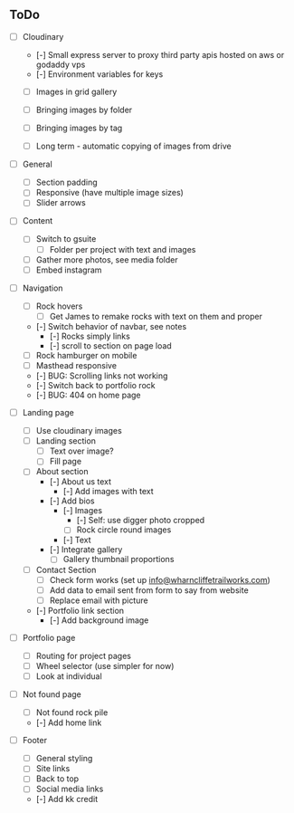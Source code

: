 ## ToDo

- [ ] Cloudinary
  - [-] Small express server to proxy third party apis hosted on aws or godaddy vps
  - [-] Environment variables for keys
  - [ ] Images in grid gallery
  - [ ] Bringing images by folder
  - [ ] Bringing images by tag
  - [ ] Long term - automatic copying of images from drive


- [ ] General
  - [ ] Section padding
  - [ ] Responsive (have multiple image sizes)
  - [ ] Slider arrows

- [ ] Content
  - [ ] Switch to gsuite
    - [ ] Folder per project with text and images
  - [ ] Gather more photos, see media folder
  - [ ] Embed instagram

- [ ] Navigation
  - [ ] Rock hovers
    - [ ] Get James to remake rocks with text on them and proper
  - [-] Switch behavior of navbar, see notes
    - [-] Rocks simply links
    - [-] scroll to section on page load
  - [ ] Rock hamburger on mobile
  - [ ] Masthead responsive
  - [-] BUG: Scrolling links not working
  - [-] Switch back to portfolio rock
  - [-] BUG: 404 on home page

- [ ] Landing page
  - [ ] Use cloudinary images
  - [ ] Landing section
    - [ ] Text over image?
    - [ ] Fill page

  - [ ] About section
    - [-] About us text
      - [-] Add images with text
    - [-] Add bios
      - [-] Images
        - [-] Self: use digger photo cropped
        - [ ] Rock circle round images
      - [-] Text
    - [-] Integrate gallery
      - [ ] Gallery thumbnail proportions

  - [ ] Contact Section
    - [ ] Check form works (set up info@wharncliffetrailworks.com)
    - [ ] Add data to email sent from form to say from website
    - [ ] Replace email with picture

  - [-] Portfolio link section
    - [-] Add background image

- [ ] Portfolio page
  - [ ] Routing for project pages
  - [ ] Wheel selector (use simpler for now)
  - [ ] Look at individual

- [ ] Not found page
  - [ ] Not found rock pile
  - [-] Add home link

- [ ] Footer
  - [ ] General styling
  - [ ] Site links
  - [ ] Back to top
  - [ ] Social media links
  - [-] Add kk credit
